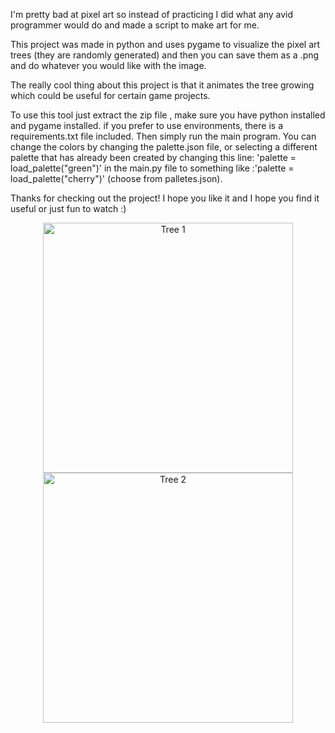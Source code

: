 I'm pretty bad at pixel art so instead of practicing I did what any avid programmer would do and made a script to make art for me.

This project was made in python and uses pygame to visualize the pixel art trees (they are randomly generated) and then you can save them as a .png and do whatever you would like with the image.

The really cool thing about this project is that it animates the tree growing which could be useful for certain game projects.

To use this tool just extract the zip file , make sure you have python installed and pygame installed. if you prefer to use environments, there is a requirements.txt file included. Then simply run the main program. You can change the colors by changing the palette.json file, or selecting a different palette that has already been created by changing this line: 'palette = load_palette("green")' in the main.py file to something like :'palette = load_palette("cherry")' (choose from palletes.json).

Thanks for checking out the project! I hope you like it and I hope you find it useful or just fun to watch :)

<p align="center">
  <img src="https://github.com/user-attachments/assets/b7f69ecd-9837-4421-988a-b14938c60c5c" alt="Tree 1" width="400" />
  <img src="https://github.com/user-attachments/assets/6954c0db-e41c-4001-a593-0c7796c81017" alt="Tree 2" width="400" />
</p>
